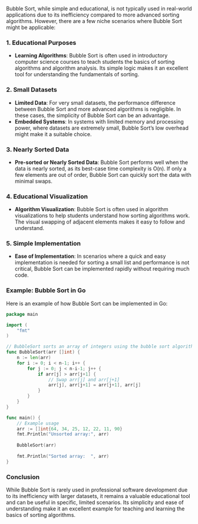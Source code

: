 Bubble Sort, while simple and educational, is not typically used in real-world applications due to its inefficiency compared to more advanced sorting algorithms. However, there are a few niche scenarios where Bubble Sort might be applicable:

### 1. **Educational Purposes**
- **Learning Algorithms**: Bubble Sort is often used in introductory computer science courses to teach students the basics of sorting algorithms and algorithm analysis. Its simple logic makes it an excellent tool for understanding the fundamentals of sorting.

### 2. **Small Datasets**
- **Limited Data**: For very small datasets, the performance difference between Bubble Sort and more advanced algorithms is negligible. In these cases, the simplicity of Bubble Sort can be an advantage.
- **Embedded Systems**: In systems with limited memory and processing power, where datasets are extremely small, Bubble Sort’s low overhead might make it a suitable choice.

### 3. **Nearly Sorted Data**
- **Pre-sorted or Nearly Sorted Data**: Bubble Sort performs well when the data is nearly sorted, as its best-case time complexity is O(n). If only a few elements are out of order, Bubble Sort can quickly sort the data with minimal swaps.

### 4. **Educational Visualization**
- **Algorithm Visualization**: Bubble Sort is often used in algorithm visualizations to help students understand how sorting algorithms work. The visual swapping of adjacent elements makes it easy to follow and understand.

### 5. **Simple Implementation**
- **Ease of Implementation**: In scenarios where a quick and easy implementation is needed for sorting a small list and performance is not critical, Bubble Sort can be implemented rapidly without requiring much code.

### Example: Bubble Sort in Go

Here is an example of how Bubble Sort can be implemented in Go:

```go
package main

import (
    "fmt"
)

// BubbleSort sorts an array of integers using the bubble sort algorithm.
func BubbleSort(arr []int) {
    n := len(arr)
    for i := 0; i < n-1; i++ {
        for j := 0; j < n-i-1; j++ {
            if arr[j] > arr[j+1] {
                // Swap arr[j] and arr[j+1]
                arr[j], arr[j+1] = arr[j+1], arr[j]
            }
        }
    }
}

func main() {
    // Example usage
    arr := []int{64, 34, 25, 12, 22, 11, 90}
    fmt.Println("Unsorted array:", arr)
    
    BubbleSort(arr)
    
    fmt.Println("Sorted array:  ", arr)
}
```

### Conclusion

While Bubble Sort is rarely used in professional software development due to its inefficiency with larger datasets, it remains a valuable educational tool and can be useful in specific, limited scenarios. Its simplicity and ease of understanding make it an excellent example for teaching and learning the basics of sorting algorithms.